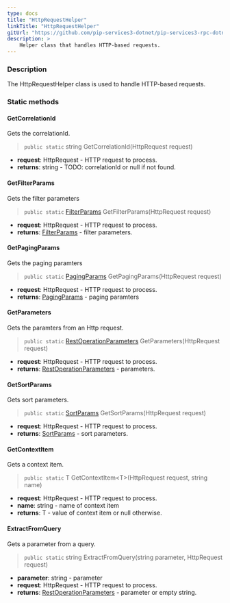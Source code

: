 ```yaml
---
type: docs
title: "HttpRequestHelper"
linkTitle: "HttpRequestHelper"
gitUrl: "https://github.com/pip-services3-dotnet/pip-services3-rpc-dotnet"
description: >
    Helper class that handles HTTP-based requests.
---
```


### Description

The HttpRequestHelper class is used to handle HTTP-based requests.

### Static methods

#### GetCorrelationId
Gets the correlationId. 

> `public static` string GetCorrelationId(HttpRequest request)

- **request**: HttpRequest - HTTP request to process.
- **returns**: string - TODO: correlationId or null if not found.

#### GetFilterParams
Gets the filter parameters

> `public static` [FilterParams](../../../commons/data/filter_params) GetFilterParams(HttpRequest request)

- **request**: HttpRequest - HTTP request to process.
- **returns**: [FilterParams](../../../commons/data/filter_params) - filter parameters.


#### GetPagingParams
Gets the paging paramters

> `public static` [PagingParams](../../../commons/data/paging_params) GetPagingParams(HttpRequest request)

- **request**: HttpRequest - HTTP request to process.
- **returns**: [PagingParams](../../../commons/data/paging_params) - paging paramters

#### GetParameters
Gets the paramters from an Http request.

> `public static` [RestOperationParameters](../rest_operation_parameters) GetParameters(HttpRequest request)

- **request**: HttpRequest - HTTP request to process.
- **returns**: [RestOperationParameters](../rest_operation_parameters) - parameters.

#### GetSortParams
Gets sort parameters.

> `public static` [SortParams](../../../commons/data/sort_params) GetSortParams(HttpRequest request)

- **request**: HttpRequest - HTTP request to process.
- **returns**: [SortParams](../../../commons/data/sort_params) - sort parameters.

#### GetContextItem
Gets a context item.

> `public static` T GetContextItem\<T\>(HttpRequest request, string name)

- **request**: HttpRequest - HTTP request to process.
- **name**: string - name of context item
- **returns**: T - value of context item or null otherwise.

#### ExtractFromQuery
Gets a parameter from a query.

> `public static` string ExtractFromQuery(string parameter, HttpRequest request)

- **parameter**: string - parameter
- **request**: HttpRequest - HTTP request to process.
- **returns**: [RestOperationParameters](../rest_operation_parameters) - parameter or empty string.
